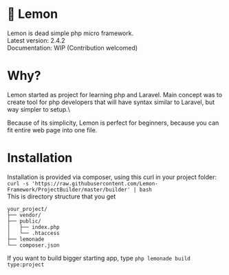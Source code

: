 # 🍋 Lemon

Lemon is dead simple php micro framework.\
Latest version: 2.4.2\
Documentation: WIP (Contribution welcomed)

# Why?

Lemon started as project for learning php and Laravel. Main concept was to create tool for php developers that will have syntax similar to Laravel, but way simpler to setup.\

Because of its simplicity, Lemon is perfect for beginners, because you can fit entire web page into one file.

# Installation

Installation is provided via composer, using this curl in your project folder:\
`curl -s 'https://raw.githubusercontent.com/Lemon-Framework/ProjectBuilder/master/builder' | bash`\
This is directory structure that you get
```
your_project/
├── vendor/
├── public/
│   ├── index.php
│   └── .htaccess
├── lemonade
└── composer.json

```
If you want to build bigger starting app, type `php lemonade build type:project`
